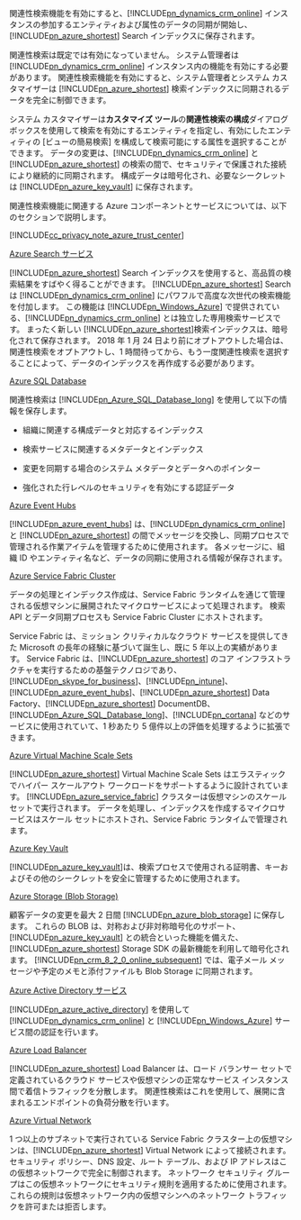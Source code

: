 関連性検索機能を有効にすると、[!INCLUDE[pn_dynamics_crm_online](pn-dynamics-crm-online.md)] インスタンスの参加するエンティティおよび属性のデータの同期が開始し、[!INCLUDE[pn_azure_shortest](pn-azure-shortest.md)] Search インデックスに保存されます。  
  
 関連性検索は既定では有効になっていません。 システム管理者は [!INCLUDE[pn_dynamics_crm_online](pn-dynamics-crm-online.md)] インスタンス内の機能を有効にする必要があります。 関連性検索機能を有効にすると、システム管理者とシステム カスタマイザーは [!INCLUDE[pn_azure_shortest](pn-azure-shortest.md)] 検索インデックスに同期されるデータを完全に制御できます。  
  
 システム カスタマイザーは**カスタマイズ ツール**の**関連性検索の構成**ダイアログ ボックスを使用して検索を有効にするエンティティを指定し、有効にしたエンティティの [ビューの簡易検索] を構成して検索可能にする属性を選択することができます。 データの変更は、[!INCLUDE[pn_dynamics_crm_online](pn-dynamics-crm-online.md)] と [!INCLUDE[pn_azure_shortest](pn-azure-shortest.md)] の検索の間で、セキュリティで保護された接続により継続的に同期されます。  構成データは暗号化され、必要なシークレットは [!INCLUDE[pn_azure_key_vault](pn-azure-key-vault.md)] に保存されます。  
  
 関連性検索機能に関連する Azure コンポーネントとサービスについては、以下のセクションで説明します。  
  
 [!INCLUDE[cc_privacy_note_azure_trust_center](cc_privacy_note_azure_trust_center.md)]  
  
 [Azure Search サービス](https://azure.microsoft.com/services/search/)  
  
 [!INCLUDE[pn_azure_shortest](pn-azure-shortest.md)] Search インデックスを使用すると、高品質の検索結果をすばやく得ることができます。  [!INCLUDE[pn_azure_shortest](pn-azure-shortest.md)] Search は [!INCLUDE[pn_dynamics_crm_online](pn-dynamics-crm-online.md)] にパワフルで高度な次世代の検索機能を付加します。  この機能は [!INCLUDE[pn_Windows_Azure](pn-windows-azure.md)] で提供されている、[!INCLUDE[pn_dynamics_crm_online](pn-dynamics-crm-online.md)] とは独立した専用検索サービスです。 まったく新しい [!INCLUDE[pn_azure_shortest](pn-azure-shortest.md)]​ 検索インデックスは、暗号化されて保存されます。  2018 年 1 月 24 日より前にオプトアウトした場合は、関連性検索をオプトアウトし、1 時間待ってから、もう一度関連性検索を選択することによって、データのインデックスを再作成する必要があります。  
  
 [Azure SQL Database](https://azure.microsoft.com/services/sql-database/)  
  
 関連性検索は [!INCLUDE[pn_Azure_SQL_Database_long](pn-azure-sql-database-long.md)] を使用して以下の情報を保存します。  
  
-   組織に関連する構成データと対応するインデックス  
  
-   検索サービスに関連するメタデータとインデックス  
  
-   変更を同期する場合のシステム メタデータとデータへのポインター  
  
-   強化された行レベルのセキュリティを有効にする認証データ  
  
[Azure Event Hubs](https://azure.microsoft.com/services/event-hubs/)  
  
[!INCLUDE[pn_azure_event_hubs](pn-azure-event-hubs.md)] は、[!INCLUDE[pn_dynamics_crm_online](pn-dynamics-crm-online.md)] と [!INCLUDE[pn_azure_shortest](pn-azure-shortest.md)] の間でメッセージを交換し、同期プロセスで管理される作業アイテムを管理するために使用されます。 各メッセージに、組織 ID やエンティティ名など、データの同期に使用される情報が保存されます。  
  
[Azure Service Fabric Cluster](https://azure.microsoft.com/services/service-fabric/)  
  
データの処理とインデックス作成は、Service Fabric ランタイムを通じて管理される仮想マシンに展開されたマイクロサービスによって処理されます。 検索 API とデータ同期プロセスも Service Fabric Cluster にホストされます。  
  
Service Fabric は、ミッション クリティカルなクラウド サービスを提供してきた Microsoft の長年の経験に基づいて誕生し、既に 5 年以上の実績があります。 Service Fabric は、[!INCLUDE[pn_azure_shortest](pn-azure-shortest.md)] のコア インフラストラクチャを実行するための基盤テクノロジであり、[!INCLUDE[pn_skype_for_business](pn-skype-for-business.md)]、[!INCLUDE[pn_intune](pn-intune.md)]、[!INCLUDE[pn_azure_event_hubs](pn-azure-event-hubs.md)]、[!INCLUDE[pn_azure_shortest](pn-azure-shortest.md)] Data Factory、[!INCLUDE[pn_azure_shortest](pn-azure-shortest.md)] DocumentDB、[!INCLUDE[pn_Azure_SQL_Database_long](pn-azure-sql-database-long.md)]、[!INCLUDE[pn_cortana](pn-cortana.md)] などのサービスに使用されていて、1 秒あたり 5 億件以上の評価を処理するように拡張できます。  
  
[Azure Virtual Machine Scale Sets](https://azure.microsoft.com/services/virtual-machine-scale-sets/)  
  
[!INCLUDE[pn_azure_shortest](pn-azure-shortest.md)] Virtual Machine Scale Sets はエラスティックでハイパー スケールアウト ワークロードをサポートするように設計されています。 [!INCLUDE[pn_azure_service_fabric](pn_azure_service_fabric.md)] クラスターは仮想マシンのスケール セットで実行されます。 データを処理し、インデックスを作成するマイクロサービスはスケール セットにホストされ、Service Fabric ランタイムで管理されます。  
  
[Azure Key Vault](https://azure.microsoft.com/services/key-vault/)  
  
[!INCLUDE[pn_azure_key_vault](pn-azure-key-vault.md)]は、検索プロセスで使用される証明書、キーおよびその他のシークレットを安全に管理するために使用されます。  
  
[Azure Storage (Blob Storage)](https://azure.microsoft.com/services/storage/blobs/?b=16.38)  
  
顧客データの変更を最大 2 日間 [!INCLUDE[pn_azure_blob_storage](pn_azure_blob_storage.md)] に保存します。  これらの BLOB は、対称および非対称暗号化のサポート、[!INCLUDE[pn_azure_key_vault](pn-azure-key-vault.md)] との統合といった機能を備えた、[!INCLUDE[pn_azure_shortest](pn-azure-shortest.md)] Storage SDK の最新機能を利用して暗号化されます。 [!INCLUDE[pn_crm_8_2_0_online_subsequent](pn-crm-8-2-0-online-subsequent.md)] では、電子メール メッセージや予定のメモと添付ファイルも Blob Storage に同期されます。  
  
[Azure Active Directory サービス](https://azure.microsoft.com/services/active-directory/)  
  
[!INCLUDE[pn_azure_active_directory](pn-azure-active-directory.md)] を使用して [!INCLUDE[pn_dynamics_crm_online](pn-dynamics-crm-online.md)] と [!INCLUDE[pn_Windows_Azure](pn-windows-azure.md)] サービス間の認証を行います。  
  
[Azure Load Balancer](https://azure.microsoft.com/services/load-balancer/)  
  
[!INCLUDE[pn_azure_shortest](pn-azure-shortest.md)] Load Balancer は、ロード バランサー セットで定義されているクラウド サービスや仮想マシンの正常なサービス インスタンス間で着信トラフィックを分散します。 関連性検索はこれを使用して、展開に含まれるエンドポイントの負荷分散を行います。  
  
[Azure Virtual Network](https://azure.microsoft.com/documentation/articles/virtual-networks-overview/)  
  
1 つ以上のサブネットで実行されている Service Fabric クラスター上の仮想マシンは、[!INCLUDE[pn_azure_shortest](pn-azure-shortest.md)] Virtual Network によって接続されます。 セキュリティ ポリシー、DNS 設定、ルート テーブル、および IP アドレスはこの仮想ネットワークで完全に制御されます。 ネットワーク セキュリティ グループはこの仮想ネットワークにセキュリティ規則を適用するために使用されます。 これらの規則は仮想ネットワーク内の仮想マシンへのネットワーク トラフィックを許可または拒否します。